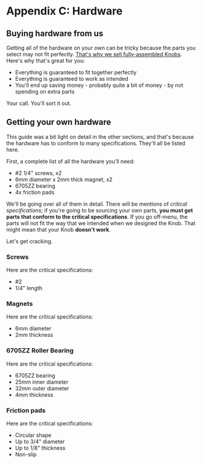 # Appendix C: Hardware

## Buying hardware from us

Getting all of the hardware on your own can be tricky because the parts you select may not fit perfectly. [That's why we sell fully-assembled Knobs](https://ploopy.co/product-category/knob/). Here's why that's great for you:

- Everything is guaranteed to fit together perfectly
- Everything is guaranteed to work as intended
- You'll end up saving money - probably quite a bit of money - by not spending on extra parts

Your call. You'll sort it out.

## Getting your own hardware

This guide was a bit light on detail in the other sections, and that's because the hardware has to conform to many specifications. They'll all be listed here.

First, a complete list of all the hardware you'll need:

- \#2 1/4" screws, x2
- 6mm diameter x 2mm thick magnet, x2
- 6705ZZ bearing
- 4x friction pads


We'll be going over all of them in detail. There will be mentions of *critical specifications*; if you're going to be sourcing your own parts, **you must get parts that conform to the critical specifications**. If you go off-menu, the parts will not fit the way that we intended when we designed the Knob. That might mean that your Knob **doesn't work**.

Let's get cracking.


### Screws

Here are the critical specifications:

- \#2
- 1/4" length


### Magnets

Here are the critical specifications:

- 6mm diameter
- 2mm thickness


### 6705ZZ Roller Bearing

Here are the critical specifications:

- 6705ZZ bearing
- 25mm inner diameter
- 32mm outer diameter
- 4mm thickness


### Friction pads

Here are the critical specifications:

- Circular shape
- Up to 3/4" diameter
- Up to 1/8" thickness
- Non-slip
